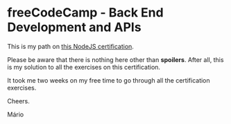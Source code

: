 # freeCodeCamp - Back End Development and APIs

This is my path on [this NodeJS certification](https://www.freecodecamp.org/learn/back-end-development-and-apis/).

Please be aware that there is nothing here other than **spoilers**. After all, this is my solution to all the exercises
on this certification.

It took me two weeks on my free time to go through all the certification exercises.

Cheers.

Mário
